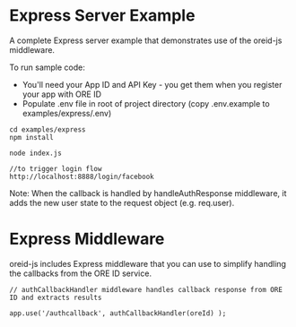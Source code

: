 # Express Server Example

A complete Express server example that demonstrates use of the oreid-js middleware. 

To run sample code:

- You'll need your App ID and API Key - you get them when you register your app with ORE ID
- Populate .env file in root of project directory (copy .env.example to examples/express/.env)

```
cd examples/express
npm install

node index.js

//to trigger login flow
http://localhost:8888/login/facebook 

```
Note: When the callback is handled by handleAuthResponse middleware, it adds the new user state to the request object (e.g. req.user).

# Express Middleware

oreid-js includes Express middleware that you can use to simplify handling the callbacks from the ORE ID service.

```
// authCallbackHandler middleware handles callback response from ORE ID and extracts results

app.use('/authcallback', authCallbackHandler(oreId) );
```




